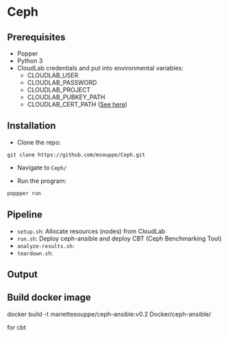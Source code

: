# Ceph

## Prerequisites
* Popper  
* Python 3  
* CloudLab credentials and put into environmental variables:  
  * CLOUDLAB_USER
  * CLOUDLAB_PASSWORD
  * CLOUDLAB_PROJECT
  * CLOUDLAB_PUBKEY_PATH
  * CLOUDLAB_CERT_PATH ([See here](https://geni-lib.readthedocs.io/en/latest/intro/creds/cloudlab.html))

## Installation 
* Clone the repo:  
``` 
git clone https://github.com/msouppe/Ceph.git
```
  
* Navigate to `Ceph/`  
  
* Run the program:  
```bash
poppper run
```
  
## Pipeline  
* `setup.sh`: Allocate resources (nodes) from CloudLab  
* `run.sh`: Deploy ceph-ansible and deploy CBT (Ceph Benchmarking Tool)
* `analyze-results.sh`:   
* `teardown.sh`:   

## Output

## Build docker image


docker build -t mariettesouppe/ceph-ansible:v0.2 Docker/ceph-ansible/

for cbt

